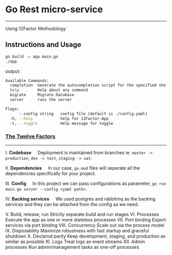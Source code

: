 # Go Rest micro-service

---
Using 12Factor Methodology

## Instructions and Usage

```bash
go build -o app main.go
./app
```

output:

```bash
Available Commands:
  completion  Generate the autocompletion script for the specified shell
  help        Help about any command
  migrate     Migrate Database
  server      runs the server

Flags:
      --config string   config file (default is ./config.yaml)
  -h, --help            help for 12Factor-App
  -t, --toggle          Help message for toggle
```

### [The Twelve Factors](https://12factor.net/)

---

I. **Codebase**
&nbsp;&nbsp;&nbsp;&nbsp;Deployment is maintained from branches ie. `master -> production`, `dev -> test`, `staging -> uat`.

II. **Dependencies**
&nbsp;&nbsp;&nbsp;&nbsp;In our case, `go.mod` files will seperate all the dependencies specifically for your project.

III. **Config**
&nbsp;&nbsp;&nbsp;&nbsp;In this project we can pass configurations as parameter, `go run main.go server --config <yaml path>`.

IV. **Backing services**
&nbsp;&nbsp;&nbsp;&nbsp;We used postgres and rabbitmq as the backing services and they can be attached from the config as we need.

V. Build, release, run
Strictly separate build and run stages
VI. Processes
Execute the app as one or more stateless processes
VII. Port binding
Export services via port binding
VIII. Concurrency
Scale out via the process model
IX. Disposability
Maximize robustness with fast startup and graceful shutdown
X. Dev/prod parity
Keep development, staging, and production as similar as possible
XI. Logs
Treat logs as event streams
XII. Admin processes
Run admin/management tasks as one-off processes